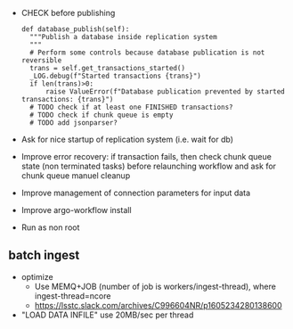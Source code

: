 - CHECK before publishing

      def database_publish(self):
        """Publish a database inside replication system
        """
        # Perform some controls because database publication is not reversible
        trans = self.get_transactions_started()
        _LOG.debug(f"Started transactions {trans}")
        if len(trans)>0:
            raise ValueError(f"Database publication prevented by started transactions: {trans}")
        # TODO check if at least one FINISHED transactions?
        # TODO check if chunk queue is empty
        # TODO add jsonparser?

- Ask for nice startup of replication system (i.e. wait for db)
- Improve error recovery: if transaction fails, then check chunk queue state (non terminated tasks) before relaunching workflow and ask for chunk queue manuel cleanup

- Improve management of connection parameters for input data
- Improve argo-workflow install
- Run as non root

## batch ingest

- optimize
  - Use MEMQ+JOB (number of job is workers/ingest-thread), where ingest-thread=ncore
  - https://lsstc.slack.com/archives/C996604NR/p1605234280138600
- "LOAD DATA INFILE" use 20MB/sec per thread

